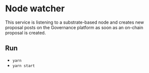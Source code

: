 # Node watcher

This service is listening to a substrate-based node and creates new proposal posts on the Governance platform as soon as an on-chain proposal is created.

## Run
- `yarn`
- `yarn start`